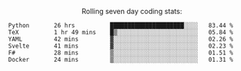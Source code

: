 <!--<p align="center">
  <img width="auto" src ="https://github-readme-stats.vercel.app/api/top-langs/?username=syrkis&layout=compact&hide_border=true&theme=darcula&bg_color=00000000&langs_count=6&hide=jupyter%20notebook,JavaScript,HTML" width = 400>
      <img src ="https://github-readme-streak-stats.herokuapp.com?user=syrkis&theme=darcula&hide_border=true&background=FFFFFF00" width = 400>

</p>-->
<p align="center">Rolling seven day coding stats:</p>
<!--START_SECTION:waka-->

```text
Python       26 hrs          █████████████████████░░░░   83.44 %
TeX          1 hr 49 mins    █▒░░░░░░░░░░░░░░░░░░░░░░░   05.84 %
YAML         42 mins         ▓░░░░░░░░░░░░░░░░░░░░░░░░   02.26 %
Svelte       41 mins         ▓░░░░░░░░░░░░░░░░░░░░░░░░   02.23 %
F#           28 mins         ▒░░░░░░░░░░░░░░░░░░░░░░░░   01.51 %
Docker       24 mins         ▒░░░░░░░░░░░░░░░░░░░░░░░░   01.31 %
```

<!--END_SECTION:waka-->
